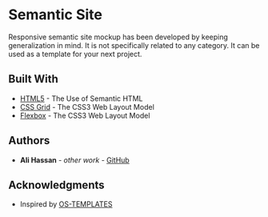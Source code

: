 # Semantic Site

Responsive semantic site mockup has been developed by keeping generalization in mind. It is not specifically related to any category. It can be used as a template for your next project.

## Built With

- [HTML5](https://www.w3schools.com/css/css3_flexbox.asp) - The Use of Semantic HTML
- [CSS Grid](https://www.w3schools.com/css/css3_flexbox.asp) - The CSS3 Web Layout Model
- [Flexbox](https://www.w3schools.com/css/css3_flexbox.asp) - The CSS3 Web Layout Model

## Authors

- **Ali Hassan** - _other work_ - [GitHub](https://github.com/AliHassanAlraee "Ali Hassan Alraee")

## Acknowledgments

- Inspired by [OS-TEMPLATES](https://www.os-templates.com/)
